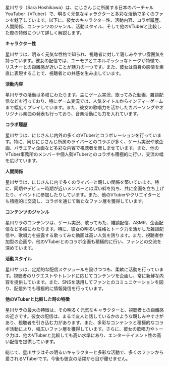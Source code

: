 星川サラ（Sara Hoshikawa）は、にじさんじに所属する日本のバーチャルYouTuber（VTuber）で、明るく元気なキャラクターと多彩な活動で多くのファンを魅了しています。以下に、彼女のキャラクター性、活動内容、コラボ履歴、人間関係、コンテンツのジャンル、活動スタイル、そして他のVTuberと比較した際の特徴について詳しく解説します。

**キャラクター性**

星川サラは、明るく元気な性格で知られ、視聴者に対して親しみやすい雰囲気を持っています。彼女の配信では、ユーモアとエネルギッシュなトークが特徴で、リスナーとの距離感が近いことが魅力の一つです。また、彼女は自身の感情を素直に表現することで、視聴者との共感を生み出しています。

**活動内容**

星川サラの活動は多岐にわたります。主にゲーム実況、歌ってみた動画、雑談配信などを行っており、特にゲーム実況では、人気タイトルからインディーゲームまで幅広くプレイしています。また、彼女の歌唱力を活かしたカバーソングやオリジナル楽曲の発表も行っており、音楽活動にも力を入れています。

**コラボ履歴**

星川サラは、にじさんじ内外の多くのVTuberとコラボレーションを行っています。特に、同じにじさんじ所属のライバーとのコラボが多く、ゲーム実況や歌企画、バラエティ企画など多彩な内容で視聴者を楽しませています。また、他のVTuber事務所のメンバーや個人勢VTuberとのコラボも積極的に行い、交流の幅を広げています。

**人間関係**

星川サラは、にじさんじ内で多くのライバーと親しい関係を築いています。特に、同期やデビュー時期が近いメンバーとは深い絆を持ち、共に企画を立ち上げたり、イベントに参加したりしています。また、他のVTuberやクリエイターとも積極的に交流し、コラボを通じて新たなファン層を獲得しています。

**コンテンツのジャンル**

星川サラのコンテンツは、ゲーム実況、歌ってみた、雑談配信、ASMR、企画配信など多岐にわたります。特に、彼女の明るい性格とトーク力を活かした雑談配信や、歌唱力を披露する歌ってみた動画は高い人気を誇ります。また、視聴者参加型の企画や、他のVTuberとのコラボ企画も積極的に行い、ファンとの交流を深めています。

**活動スタイル**

星川サラは、定期的な配信スケジュールを設けつつも、柔軟に活動を行っています。視聴者のリクエストやトレンドに応じてコンテンツを企画し、常に新鮮な内容を提供しています。また、SNSを活用してファンとのコミュニケーションを図り、配信外でも積極的に情報発信を行っています。

**他のVTuberと比較した時の特徴**

星川サラの最大の特徴は、その明るく元気なキャラクターと、視聴者との距離感の近さです。彼女の配信は、まるで友人と話しているかのような親しみやすさがあり、視聴者を引き込む力があります。また、多彩なコンテンツと積極的なコラボ活動により、幅広いファン層を獲得しています。さらに、彼女の歌唱力やトーク力は、他のVTuberと比較しても高い水準にあり、エンターテイメント性の高い配信を提供しています。

総じて、星川サラはその明るいキャラクターと多彩な活動で、多くのファンから愛されるVTuberです。今後も彼女の活躍から目が離せません。 
